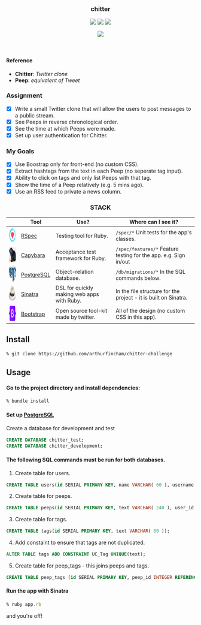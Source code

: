 <div align="center">

### chitter
![](https://img.shields.io/github/last-commit/arthurfincham/chitter-challenge)
![](https://img.shields.io/github/languages/count/arthurfincham/chitter-challenge)
![](https://img.shields.io/github/languages/code-size/arthurfincham/chitter-challenge)

<img src="public/images/chitter_preview.gif" width="600px">

&nbsp;

</div>


#### Reference
- **Chitter**: _Twitter clone_
- **Peep**: _equivalent of Tweet_
### Assignment
- [x] Write a small Twitter clone that will allow the users to post messages to a public stream.
- [x] See Peeps in reverse chronological order.
- [x] See the time at which Peeps were made.
- [x] Set up user authentication for Chitter.
### My Goals
- [x] Use Boostrap only for front-end (no custom CSS).
- [x] Extract hashtags from the text in each Peep (no seperate tag input).
- [x] Ability to click on tags and only list Peeps with that tag.
- [x] Show the time of a Peep relatively (e.g. 5 mins ago).
- [x] Use an RSS feed to private a news column.

<div align="center" >

<h3>STACK</h3>

|                                                        | Tool                                                 | Use?                                       | Where can I see it?                                                  |
|--------------------------------------------------------|------------------------------------------------------|--------------------------------------------|----------------------------------------------------------------------|
| <img src="public/images/rspec.png" height="40" width="auto">       | [RSpec](https://rspec.info/)                         | Testing tool for Ruby.                     | ```/spec/*``` Unit tests for the app's classes.                              |
| <img src="public/images/capybara.png" height="40" width="auto">    | [Capybara](https://github.com/teamcapybara/capybara) | Acceptance test framework for Ruby.        |  ```/spec/features/*``` Feature testing for the app. e.g. Sign in/out                   |
| <img src="public/images/postgres.png" height="40" width="auto">       | [PostgreSQL](https://www.postgresql.org)                         | Object-relation database.                     | ```/db/migrations/*``` In the SQL commands below.                              |
| <img src="public/images/sinatra.png" height="40" width="auto">     | [Sinatra](http://sinatrarb.com/)                     | DSL for quickly making web apps with Ruby. | In the file structure for the project - it is built on Sinatra.      |
| <img src="public/images/bootstrap.png" height="40" width="auto">     | [Bootstrap](https://getbootstrap.com/)                     | Open source tool-kit made by twitter. | All of the design (no custom CSS in this app).       |


</div>


## Install

``` bash
% git clone https://github.com/arthurfincham/chitter-challenge
```

## Usage

#### Go to the project directory and install dependencies:

``` ruby
% bundle install
 ```

#### Set up [PostgreSQL](https://www.postgresql.org/download/)

Create a database for development and test
``` SQL
CREATE DATABASE chitter_test;
CREATE DATABASE chitter_development;
```
#### The following SQL commands must be run for **both** databases.
1. Create table for users.
``` SQL
CREATE TABLE users(id SERIAL PRIMARY KEY, name VARCHAR( 60 ), username VARCHAR( 60 ), email VARCHAR( 60 ), password VARCHAR( 120 ));
```
2. Create table for peeps.
``` SQL
CREATE TABLE peeps(id SERIAL PRIMARY KEY, text VARCHAR( 240 ), user_id INTEGER REFERENCES users (id), timestamp TIMESTAMP, likes INTEGER);
```
3. Create table for tags.
``` SQL
CREATE TABLE tags(id SERIAL PRIMARY KEY, text VARCHAR( 60 ));
```
4. Add constaint to ensure that tags are not duplicated.
``` SQL
ALTER TABLE tags ADD CONSTRAINT UC_Tag UNIQUE(text);
```
5. Create table for peep_tags - this joins peeps and tags.
``` SQL
CREATE TABLE peep_tags (id SERIAL PRIMARY KEY, peep_id INTEGER REFERENCES peeps (id), tag_id INTEGER REFERENCES tags (id));
```

#### Run the app with Sinatra
``` ruby
% ruby app.rb
```
and you're off!
